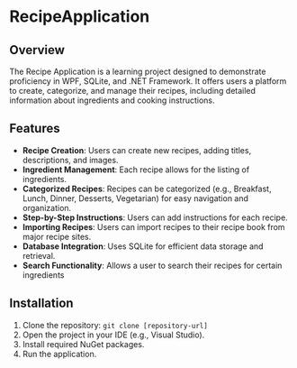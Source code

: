 # RecipeApplication

## Overview
The Recipe Application is a learning project designed to demonstrate proficiency in WPF, SQLite, and .NET Framework. It offers users a platform to create, categorize, and manage their recipes, including detailed information about ingredients and cooking instructions.

## Features
- **Recipe Creation**: Users can create new recipes, adding titles, descriptions, and images.
- **Ingredient Management**: Each recipe allows for the listing of ingredients.
- **Categorized Recipes**: Recipes can be categorized (e.g., Breakfast, Lunch, Dinner, Desserts, Vegetarian) for easy navigation and organization.
- **Step-by-Step Instructions**: Users can add instructions for each recipe.
- **Importing Recipes**: Users can import recipes to their recipe book from major recipe sites.
- **Database Integration**: Uses SQLite for efficient data storage and retrieval.
- **Search Functionality**: Allows a user to search their recipes for certain ingredients


## Installation
1. Clone the repository: `git clone [repository-url]`
2. Open the project in your IDE (e.g., Visual Studio).
3. Install required NuGet packages.
4. Run the application.
